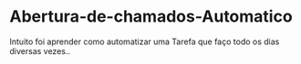 # Abertura-de-chamados-Automatico
 Intuito foi aprender como automatizar uma Tarefa que faço todo os dias diversas vezes..
